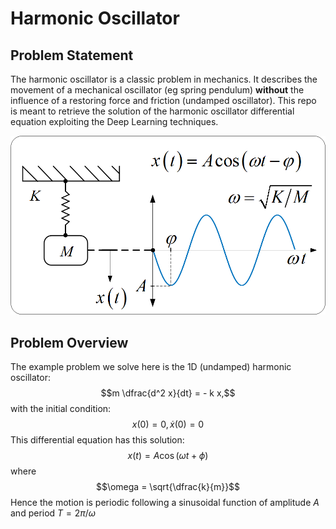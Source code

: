 # Harmonic Oscillator

## Problem Statement
The harmonic oscillator is a classic problem in mechanics. It describes the movement of a mechanical oscillator (eg spring pendulum) **without** the influence of a restoring force and friction (undamped oscillator). This repo is meant to retrieve the solution of the harmonic oscillator differential equation exploiting the Deep Learning techniques.

![harmonic oscillator](oscillator.gif)



## Problem Overview
The example problem we solve here is the 1D (undamped) harmonic oscillator:
$$m \dfrac{d^2 x}{dt}  = - k x,$$
with the initial condition:
$$x(0) = 0, \dot{x}(0) = 0$$
This differential equation has this solution:
$$x(t) = A \cos (\omega t + \phi)$$
where
$$\omega = \sqrt{\dfrac{k}{m}}$$
Hence the motion is periodic following a sinusoidal function of amplitude $A$ and period $T = 2 \pi / \omega$
